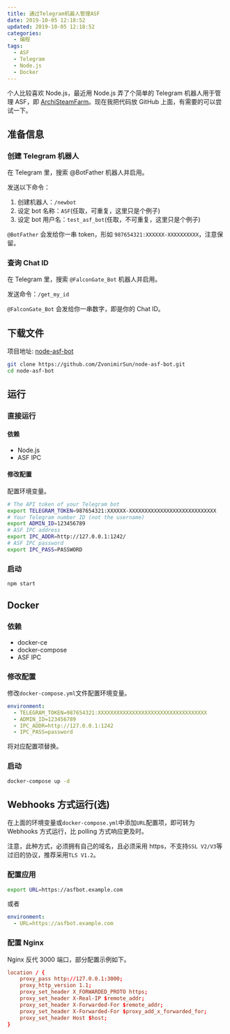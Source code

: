 ```yaml
---
title: 通过Telegram机器人管理ASF
date: 2019-10-05 12:18:52
updated: 2019-10-05 12:18:52
categories:
  - 编程
tags:
  - ASF
  - Telegram
  - Node.js
  - Docker
---
```


个人比较喜欢 Node.js，最近用 Node.js 弄了个简单的 Telegram 机器人用于管理 ASF，即 [ArchiSteamFarm](https://github.com/JustArchiNET/ArchiSteamFarm)。现在我把代码放 GitHub 上面，有需要的可以尝试一下。

<!--more-->

## 准备信息

### 创建 Telegram 机器人

在 Telegram 里，搜索 @BotFather 机器人并启用。

发送以下命令：

1. 创建机器人：`/newbot`
2. 设定 bot 名称：`ASF`(任取，可重复，这里只是个例子)
3. 设定 bot 用户名：`test_asf_bot`(任取，不可重复，这里只是个例子)

`@BotFather` 会发给你一串 token，形如 `987654321:XXXXXX-XXXXXXXXXX`，注意保留。

### 查询 Chat ID

在 Telegram 里，搜索 `@FalconGate_Bot` 机器人并启用。

发送命令：`/get_my_id`

`@FalconGate_Bot` 会发给你一串数字，即是你的 Chat ID。

## 下载文件

项目地址: [node-asf-bot](https://github.com/ZvonimirSun/node-asf-bot)

```bash
git clone https://github.com/ZvonimirSun/node-asf-bot.git
cd node-asf-bot
```

## 运行

### 直接运行

#### 依赖

- Node.js
- ASF IPC

#### 修改配置

配置环境变量。

```bash
# The API token of your Telegram bot
export TELEGRAM_TOKEN=987654321:XXXXXX-XXXXXXXXXXXXXXXXXXXXXXXXXXXX
# Your Telegram number ID (not the username)
export ADMIN_ID=123456789
# ASF IPC address
export IPC_ADDR=http://127.0.0.1:1242/
# ASF IPC password
export IPC_PASS=PASSWORD
```

### 启动

```bash
npm start
```

## Docker

### 依赖

- docker-ce
- docker-compose
- ASF IPC

### 修改配置

修改`docker-compose.yml`文件配置环境变量。

```yml
environment:
  - TELEGRAM_TOKEN=987654321:XXXXXXXXXXXXXXXXXXXXXXXXXXXXXXXXXXX
  - ADMIN_ID=123456789
  - IPC_ADDR=http://127.0.0.1:1242
  - IPC_PASS=password
```

将对应配置项替换。

### 启动

```bash
docker-compose up -d
```

## Webhooks 方式运行(选)

在上面的环境变量或`docker-compose.yml`中添加`URL`配置项，即可转为 Webhooks 方式运行，比 polling 方式响应更及时。

注意，此种方式，必须拥有自己的域名，且必须采用 https，不支持`SSL V2/V3`等过旧的协议，推荐采用`TLS V1.2`。

### 配置应用

```bash
export URL=https://asfbot.example.com
```

或者

```yml
environment:
  - URL=https://asfbot.example.com
```

### 配置 Nginx

Nginx 反代 3000 端口，部分配置示例如下。

```conf
location / {
    proxy_pass http://127.0.0.1:3000;
    proxy_http_version 1.1;
    proxy_set_header X_FORWARDED_PROTO https;
    proxy_set_header X-Real-IP $remote_addr;
    proxy_set_header X-Forwarded-For $remote_addr;
    proxy_set_header X-Forwarded-For $proxy_add_x_forwarded_for;
    proxy_set_header Host $host;
}
```
